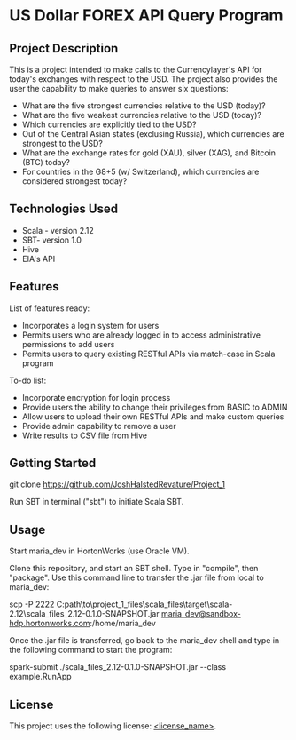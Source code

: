 # US Dollar FOREX API Query Program

## Project Description

This is a project intended to make calls to the Currencylayer's API for today's exchanges with respect to the USD. The project also provides the user the capability to make queries to answer six questions:

* What are the five strongest currencies relative to the USD (today)?
* What are the five weakest currencies relative to the USD (today)?
* Which currencies are explicitly tied to the USD?
* Out of the Central Asian states (exclusing Russia), which currencies are strongest to the USD?
* What are the exchange rates for gold (XAU), silver (XAG), and Bitcoin (BTC) today?
* For countries in the G8+5 (w/ Switzerland), which currencies are considered strongest today?

## Technologies Used

* Scala - version 2.12
* SBT- version 1.0
* Hive
* EIA's API

## Features

List of features ready:
* Incorporates a login system for users
* Permits users who are already logged in to access administrative permissions to add users
* Permits users to query existing RESTful APIs via match-case in Scala program

To-do list:
* Incorporate encryption for login process
* Provide users the ability to change their privileges from BASIC to ADMIN
* Allow users to upload their own RESTful APIs and make custom queries
* Provide admin capability to remove a user
* Write results to CSV file from Hive

## Getting Started
   
git clone https://github.com/JoshHalstedRevature/Project_1

Run SBT in terminal ("sbt") to initiate Scala SBT.

## Usage

Start maria_dev in HortonWorks (use Oracle VM).

Clone this repository, and start an SBT shell. Type in "compile", then "package". Use this command line to transfer the .jar file from local to maria_dev:

  scp -P 2222 C:path\to\project_1_files\scala_files\target\scala-2.12\scala_files_2.12-0.1.0-SNAPSHOT.jar maria_dev@sandbox-hdp.hortonworks.com:/home/maria_dev

Once the .jar file is transferred, go back to the maria_dev shell and type in the following command to start the program:

  spark-submit ./scala_files_2.12-0.1.0-SNAPSHOT.jar --class example.RunApp


## License

This project uses the following license: [<license_name>](<link>).

